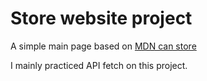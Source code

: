 # Store website project

A simple main page based on [MDN can store](https://developer.mozilla.org/en-US/docs/Learn/JavaScript/Client-side_web_APIs/Fetching_data#a_more_complex_example)

I mainly practiced API fetch on this project. 
